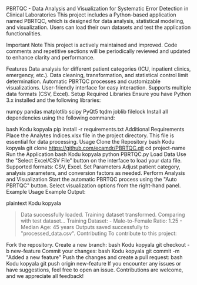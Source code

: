 PBRTQC - Data Analysis and Visualization for Systematic Error Detection in Clinical Laboratories
This project includes a Python-based application named PBRTQC, which is designed for data analysis, statistical modeling, and visualization. Users can load their own datasets and test the application functionalities.

Important Note
This project is actively maintained and improved. Code comments and repetitive sections will be periodically reviewed and updated to enhance clarity and performance.

Features
Data analysis for different patient categories (ICU, inpatient clinics, emergency, etc.).
Data cleaning, transformation, and statistical control limit determination.
Automatic PBRTQC processes and customizable visualizations.
User-friendly interface for easy interaction.
Supports multiple data formats (CSV, Excel).
Setup
Required Libraries
Ensure you have Python 3.x installed and the following libraries:

numpy
pandas
matplotlib
scipy
PyQt5
tqdm
joblib
filelock
Install all dependencies using the following command:

bash
Kodu kopyala
pip install -r requirements.txt
Additional Requirements
Place the Analytes Indices.xlsx file in the project directory. This file is essential for data processing.
Usage
Clone the Repository
bash
Kodu kopyala
git clone https://github.com/ecamdr/PBRTQC.git
cd project-name
Run the Application
bash
Kodu kopyala
python PBRTQC.py
Load Data
Use the "Select Excel/CSV File" button on the interface to load your data file.
Supported formats: CSV, Excel.
Set Parameters
Adjust patient category, analysis parameters, and conversion factors as needed.
Perform Analysis and Visualization
Start the automatic PBRTQC process using the "Auto PBRTQC" button.
Select visualization options from the right-hand panel.
Example Usage
Example Output:

plaintext
Kodu kopyala
> Data successfully loaded.
> Training dataset transformed. Comparing with test dataset...
> Training Dataset:
    - Male-to-Female Ratio: 1.25
    - Median Age: 45 years
> Outputs saved successfully to "processed_data.csv".
Contributing
To contribute to this project:

Fork the repository.
Create a new branch:
bash
Kodu kopyala
git checkout -b new-feature
Commit your changes:
bash
Kodu kopyala
git commit -m "Added a new feature"
Push the changes and create a pull request:
bash
Kodu kopyala
git push origin new-feature
If you encounter any issues or have suggestions, feel free to open an issue. Contributions are welcome, and we appreciate all feedback!
